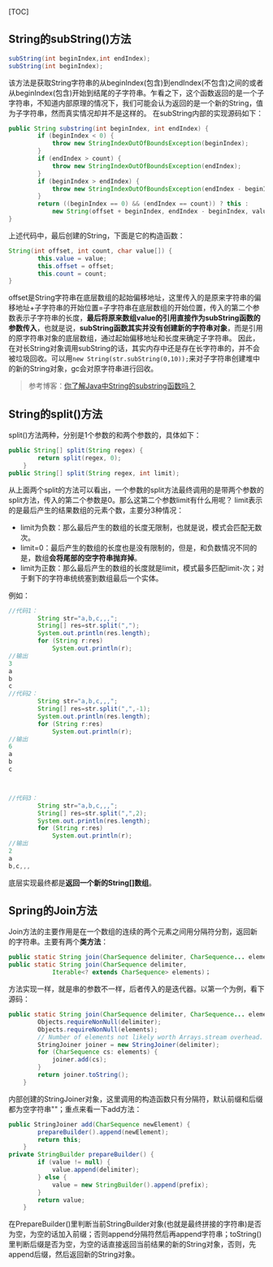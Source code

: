 [TOC]
## String的subString()方法
``` java
subString(int beginIndex,int endIndex);
subString(int beginIndex);
```
该方法是获取String字符串的从beginIndex(包含)到endIndex(不包含)之间的或者从beginIndex(包含)开始到结尾的子字符串。乍看之下，这个函数返回的是一个子字符串，不知道内部原理的情况下，我们可能会认为返回的是一个新的String，值为子字符串，然而真实情况却并不是这样的。
在subString内部的实现源码如下：
``` java
public String substring(int beginIndex, int endIndex) {
        if (beginIndex < 0) {
            throw new StringIndexOutOfBoundsException(beginIndex);
        }
        if (endIndex > count) {
            throw new StringIndexOutOfBoundsException(endIndex);
        }
        if (beginIndex > endIndex) {
            throw new StringIndexOutOfBoundsException(endIndex - beginIndex);
        }
        return ((beginIndex == 0) && (endIndex == count)) ? this :
            new String(offset + beginIndex, endIndex - beginIndex, value);//关键地方
}
```
上述代码中，最后创建的String，下面是它的构造函数：
``` java
String(int offset, int count, char value[]) {
        this.value = value;
        this.offset = offset;
        this.count = count;
}
```
offset是String字符串在底层数组的起始偏移地址，这里传入的是原来字符串的偏移地址+子字符串的开始位置=子字符串在底层数组的开始位置，传入的第二个参数表示子字符串的长度，**最后将原来数组value的引用直接作为subString函数的参数传入**，也就是说，**subString函数其实并没有创建新的字符串对象**，而是引用的原字符串对象的底层数组，通过起始偏移地址和长度来确定子字符串。
因此，在对长String对象调用subString的话，其实内存中还是存在长字符串的，并不会被垃圾回收。可以用`new String(str.subString(0,10));`来对子字符串创建堆中的新的String对象，gc会对原字符串进行回收。
> 参考博客：[你了解Java中String的substring函数吗？](https://www.cnblogs.com/tedzhao/archive/2012/07/31/Java_String_substring.html)

## String的split()方法
split()方法两种，分别是1个参数的和两个参数的，具体如下：
``` java
public String[] split(String regex) {
        return split(regex, 0);
    }
public String[] split(String regex, int limit);
```
从上面两个split的方法可以看出，一个参数的split方法最终调用的是带两个参数的split方法，传入的第二个参数是0。那么这第二个参数limit有什么用呢？
limit表示的是最后产生的结果数组的元素个数，主要分3种情况：

* limit为负数：那么最后产生的数组的长度无限制，也就是说，模式会匹配无数次。
* limit=0：最后产生的数组的长度也是没有限制的，但是，和负数情况不同的是，数组**会将尾部的空字符串抛弃掉**。
* limit为正数：那么最后产生的数组的长度就是limit，模式最多匹配limit-次；对于剩下的字符串统统塞到数组最后一个实体。

例如：
``` java
//代码1：
		String str="a,b,c,,,";
        String[] res=str.split(",");
        System.out.println(res.length);
        for (String r:res)
            System.out.println(r);
//输出
3
a
b
c
//代码2：
		String str="a,b,c,,,";
        String[] res=str.split(",",-1);
        System.out.println(res.length);
        for (String r:res)
            System.out.println(r);
//输出
6
a
b
c



//代码3：
		String str="a,b,c,,,";
        String[] res=str.split(",",2);
        System.out.println(res.length);
        for (String r:res)
            System.out.println(r);
//输出
2
a
b,c,,,
```
底层实现最终都是**返回一个新的String[]数组**。

## Spring的Join方法
Join方法的主要作用是在一个数组的连续的两个元素之间用分隔符分割，返回新的字符串。主要有两个**类方法**：
``` java
public static String join(CharSequence delimiter, CharSequence... elements);
public static String join(CharSequence delimiter,
            Iterable<? extends CharSequence> elements)；
```
方法实现一样，就是串的参数不一样，后者传入的是迭代器。以第一个为例，看下源码：
``` java
public static String join(CharSequence delimiter, CharSequence... elements) {
        Objects.requireNonNull(delimiter);
        Objects.requireNonNull(elements);
        // Number of elements not likely worth Arrays.stream overhead.
        StringJoiner joiner = new StringJoiner(delimiter);
        for (CharSequence cs: elements) {
            joiner.add(cs);
        }
        return joiner.toString();
    }
```
内部创建的StringJoiner对象，这里调用的构造函数只有分隔符，默认前缀和后缀都为空字符串""；重点来看一下add方法：
``` java
public StringJoiner add(CharSequence newElement) {
        prepareBuilder().append(newElement);
        return this;
    }
private StringBuilder prepareBuilder() {
        if (value != null) {
            value.append(delimiter);
        } else {
            value = new StringBuilder().append(prefix);
        }
        return value;
    }
```
在PrepareBuilder()里判断当前StringBuilder对象(也就是最终拼接的字符串)是否为空，为空的话加入前缀；否则append分隔符然后再append字符串；toString()里判断后缀是否为空，为空的话直接返回当前结果的新的String对象，否则，先append后缀，然后返回新的String对象。

